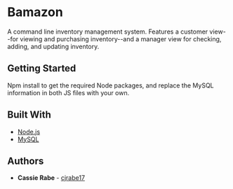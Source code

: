 # Bamazon

A command line inventory management system. Features a customer view--for viewing and purchasing inventory--and a manager view for checking, adding, and updating inventory.

## Getting Started

Npm install to get the required Node packages, and replace the MySQL information in both JS files with your own.

## Built With

* [Node.js](https://nodejs.org/en/docs/)
* [MySQL](https://www.mysql.com/)

## Authors

* **Cassie Rabe** - [cjrabe17](https://github.com/cjrabe17)